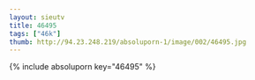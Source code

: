 ```yaml
--- 
layout: sieutv
title: 46495
tags: ["46k"]
thumb: http://94.23.248.219/absoluporn-1/image/002/46495.jpg
---
```

{% include absoluporn key="46495" %} 
